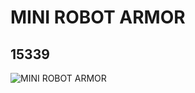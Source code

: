 # MINI ROBOT ARMOR
## 15339
![MINI ROBOT ARMOR](https://lc-www-live-s.legocdn.com/media/bricks/5/2/6056235.jpg)